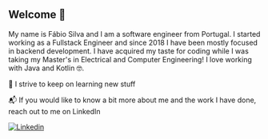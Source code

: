 ## Welcome 👋

My name is Fábio Silva and I am a software engineer from Portugal. I started working as a Fullstack Engineer and since 2018 I have been mostly focused in backend development. I have acquired my taste for coding while I was taking my Master's in Electrical and Computer Engineering! I love working with Java and Kotlin 🤓. 

🌱 I strive to keep on learning new stuff 

📬 If you would like to know a bit more about me and the work I have done, reach out to me on LinkedIn

[![Linkedin](https://img.shields.io/badge/-LinkedIn-informational?style=flat-square&logo=Linkedin&logoColor=white&link=https://www.linkedin.com/in/fabioacsilva/)](https://www.linkedin.com/in/fabioacsilva/)  
